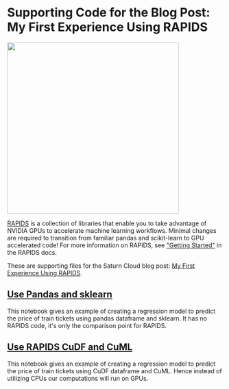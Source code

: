 # Supporting Code for the Blog Post: My First Experience Using RAPIDS

<img src="https://saturn-public-assets.s3.us-east-2.amazonaws.com/example-resources/rapids.png" width="400">

[RAPIDS](https://rapids.ai/) is a collection of libraries that enable you to take advantage of NVIDIA GPUs to accelerate machine learning workflows. Minimal changes are required to transition from familiar pandas and scikit-learn to GPU accelerated code! For more information on RAPIDS, see ["Getting Started"](https://rapids.ai/start.html) in the RAPIDS docs.


These are supporting files for the Saturn Cloud blog post: [My First Experience Using RAPIDS](https://saturncloud.io/blog/my-experience-of-first-time-using-rapids/).
## [Use Pandas and sklearn](01-python-train.ipynb)

This notebook gives an example of creating a regression model to predict the price of train tickets using pandas dataframe and sklearn. It has no RAPIDS code, it's only the comparison point for RAPIDS.

## [Use RAPIDS CuDF and CuML](02-rapids-train.ipynb)

This notebook gives an example of creating a regression model to predict the price of train tickets using CuDF dataframe and CuML. Hence instead of utilizing CPUs our computations will run on GPUs.
